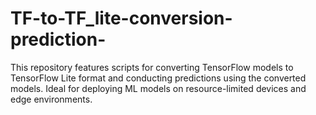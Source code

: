 # TF-to-TF_lite-conversion-prediction-
 This repository features scripts for converting TensorFlow models to TensorFlow Lite format and conducting predictions using the converted models. Ideal for deploying ML models on resource-limited devices and edge environments.
